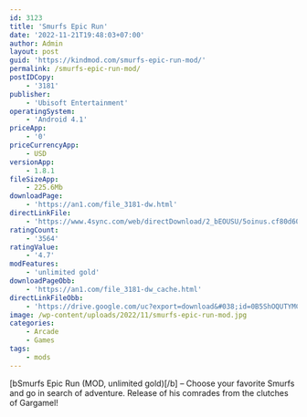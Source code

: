 ```yaml
---
id: 3123
title: 'Smurfs Epic Run'
date: '2022-11-21T19:48:03+07:00'
author: Admin
layout: post
guid: 'https://kindmod.com/smurfs-epic-run-mod/'
permalink: /smurfs-epic-run-mod/
postIDCopy:
    - '3181'
publisher:
    - 'Ubisoft Entertainment'
operatingSystem:
    - 'Android 4.1'
priceApp:
    - '0'
priceCurrencyApp:
    - USD
versionApp:
    - 1.8.1
fileSizeApp:
    - 225.6Mb
downloadPage:
    - 'https://an1.com/file_3181-dw.html'
directLinkFile:
    - 'https://www.4sync.com/web/directDownload/2_bEOUSU/5oinus.cf80d60db3ed3799e21dddbc8575b780'
ratingCount:
    - '3564'
ratingValue:
    - '4.7'
modFeatures:
    - 'unlimited gold'
downloadPageObb:
    - 'https://an1.com/file_3181-dw_cache.html'
directLinkFileObb:
    - 'https://drive.google.com/uc?export=download&#038;id=0B5ShOQUTYMCfZkQzRmx3RUxWajQ'
image: /wp-content/uploads/2022/11/smurfs-epic-run-mod.jpg
categories:
    - Arcade
    - Games
tags:
    - mods
---
```


\[bSmurfs Epic Run (MOD, unlimited gold)\[/b\] – Choose your favorite Smurfs and go in search of adventure. Release of his comrades from the clutches of Gargamel!